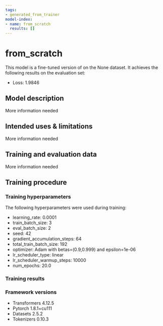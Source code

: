 ```yaml
---
tags:
- generated_from_trainer
model-index:
- name: from_scratch
  results: []
---
```


<!-- This model card has been generated automatically according to the information the Trainer had access to. You
should probably proofread and complete it, then remove this comment. -->

# from_scratch

This model is a fine-tuned version of [](https://huggingface.co/) on the None dataset.
It achieves the following results on the evaluation set:
- Loss: 1.9846

## Model description

More information needed

## Intended uses & limitations

More information needed

## Training and evaluation data

More information needed

## Training procedure

### Training hyperparameters

The following hyperparameters were used during training:
- learning_rate: 0.0001
- train_batch_size: 3
- eval_batch_size: 2
- seed: 42
- gradient_accumulation_steps: 64
- total_train_batch_size: 192
- optimizer: Adam with betas=(0.9,0.999) and epsilon=1e-06
- lr_scheduler_type: linear
- lr_scheduler_warmup_steps: 10000
- num_epochs: 20.0

### Training results



### Framework versions

- Transformers 4.12.5
- Pytorch 1.8.1+cu111
- Datasets 2.5.2
- Tokenizers 0.10.3
